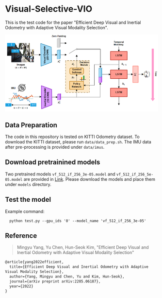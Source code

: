 # Visual-Selective-VIO

This is the test code for the paper "Efficient Deep Visual and Inertial Odometry with Adaptive Visual Modality Selection". 

![Structure](figures/figure.png)  

## Data Preparation

The code in this repository is tested on KITTI Odometry dataset. To download the KITTI dataset, please run `data/data_prep.sh`. The IMU data after pre-processing is provided under `data/imus`. 

## Download pretrainined models

Two pretrained models `vf_512_if_256_3e-05.model` and `vf_512_if_256_5e-05.model` are provided in [Link](https://drive.google.com/drive/folders/1KrxpvUV9Bn5SwUlrDKe76T2dqF1ooZyk). Please download the models and place them under `models` directory.

## Test the model

Example command:

      python test.py --gpu_ids '0' --model_name 'vf_512_if_256_3e-05'  

## Reference

> Mingyu Yang, Yu Chen, Hun-Seok Kim, "Efficient Deep Visual and Inertial Odometry with Adaptive Visual Modality Selection"

    @article{yang2022efficient,
      title={Efficient Deep Visual and Inertial Odometry with Adaptive Visual Modality Selection},
      author={Yang, Mingyu and Chen, Yu and Kim, Hun-Seok},
      journal={arXiv preprint arXiv:2205.06187},
      year={2022}
    }
